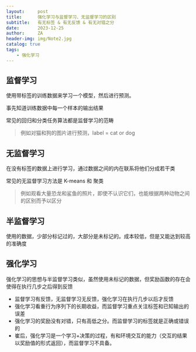```yaml
---
layout:     post
title:      强化学习与监督学习、无监督学习的区别
subtitle:   有无标签 & 有无反馈 & 有无对错之分
date:       2023-12-25
author:     ZA
header-img: img/Note2.jpg
catalog: true
tags:
    - 强化学习
---
```


## 监督学习

使用带标签的训练数据来学习一个模型，然后进行预测。

事先知道训练数据中每一个样本的输出结果

常见的回归和分类任务算法都是监督学习的范畴

> 例如对猫和狗的图片进行预测，label = cat or dog

## 无监督学习

在没有标签的数据上进行学习，通过数据之间的内在联系将他们分成若干类

常见的无监督学习方法是 K-means 和 聚类

> 例如观看大量恐龙和鲨鱼的照片，即使不认识它们，也能根据两种动物之间的区别而予以区分

## 半监督学习

使用的数据，少部分标记过的，大部分是未标记的。成本较低，但是又能达到较高的准确度

## 强化学习

强化学习的思想与半监督学习类似，虽然使用未标记的数据，但奖励函数的存在会使得在执行几步之后得到反馈

* 监督学习有反馈，无监督学习无反馈，强化学习在执行几步以后才反馈
* 强化学习看重行为序列下的长期收益，而监督学习重点关注标签和已知输出的误差
* 强化学习的奖励没有对错，只有高低之分。而监督学习的标签就是正确或错误的
* 崔后，强化学习是一个学习+决策的过程，有和环境交互的能力（交互的结果以奖励值的形式返回），而监督学习不具备。
